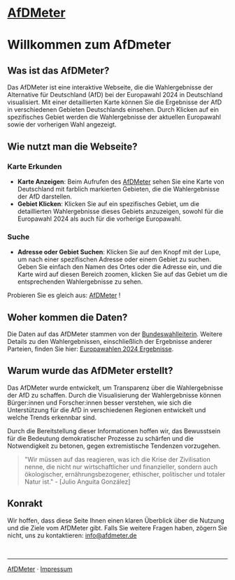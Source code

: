 # [AfDMeter](poc.html) 


# Willkommen zum AfDmeter

## Was ist das AfDMeter?

Das AfDMeter ist eine interaktive Webseite, die die Wahlergebnisse der Alternative für Deutschland (AfD) bei der Europawahl 2024 in Deutschland visualisiert. Mit einer detaillierten Karte können Sie die Ergebnisse der AfD in verschiedenen Gebieten Deutschlands einsehen. Durch Klicken auf ein spezifisches Gebiet werden die Wahlergebnisse der aktuellen Europawahl sowie der vorherigen Wahl angezeigt.

## Wie nutzt man die Webseite?

### Karte Erkunden
- **Karte Anzeigen**: Beim Aufrufen des [AfDMeter](poc.html) sehen Sie eine Karte von Deutschland mit farblich markierten Gebieten, die die Wahlergebnisse der AfD darstellen.
- **Gebiet Klicken**: Klicken Sie auf ein spezifisches Gebiet, um die detaillierten Wahlergebnisse dieses Gebiets anzuzeigen, sowohl für die Europawahl 2024 als auch für die vorherige Europawahl.
  
### Suche
- **Adresse oder Gebiet Suchen**: Klicken Sie auf den Knopf mit der Lupe, um nach einer spezifischen Adresse oder einem Gebiet zu suchen. Geben Sie einfach den Namen des Ortes oder die Adresse ein, und die Karte wird auf diesen Bereich zoomen, klicken Sie auf das Gebiet um die entsprechenden Wahlergebnisse zu sehen.

Probieren Sie es gleich aus: [AfDMeter](poc.html) !

## Woher kommen die Daten?
Die Daten auf das AfDMeter stammen von der [Bundeswahlleiterin](https://bundeswahlleiterin.de). Weitere Details zu den Wahlergebnissen, einschließlich der Ergebnisse anderer Parteien, finden Sie hier: [Europawahlen 2024 Ergebnisse](https://bundeswahlleiterin.de/europawahlen/2024/ergebnisse.html).


## Warum wurde das AfDMeter erstellt?

Das AfDMeter wurde entwickelt, um Transparenz über die Wahlergebnisse der AfD zu schaffen. Durch die Visualisierung der Wahlergebnisse können Bürger:innen und Forscher:innen besser verstehen, wie sich die Unterstützung für die AfD in verschiedenen Regionen entwickelt und welche Trends erkennbar sind.

Durch die Bereitstellung dieser Informationen hoffen wir, das Bewusstsein für die Bedeutung demokratischer Prozesse zu schärfen und die Notwendigkeit zu betonen, gegen extremistische Tendenzen vorzugehen.

> "Wir müssen auf das reagieren, was ich die Krise der Zivilisation nenne, die nicht nur wirtschaftlicher und finanzieller, sondern auch ökologischer, ernährungsbezogener, ethischer, politischer und totaler Natur ist." - [Julio Anguita González]

## Konrakt

Wir hoffen, dass diese Seite Ihnen einen klaren Überblick über die Nutzung und die Ziele vom AfDMeter gibt. Falls Sie weitere Fragen haben, zögern Sie nicht, uns zu kontaktieren: [info@afdmeter.de](mailto:info@afdmeter.de)

&nbsp;

---
[AfDMeter](poc.html) · [Impressum](impressum.html) 
